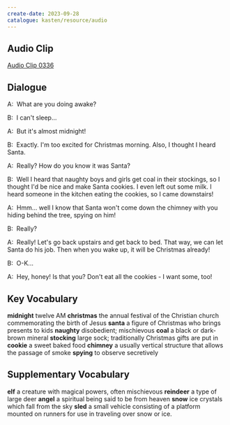 ```yaml
---
create-date: 2023-09-28
catalogue: kasten/resource/audio
---
```


## Audio Clip
[Audio Clip 0336](https://archive.org/download/englishpod_all/englishpod_0336dg.mp3)

## Dialogue
A:  What are you doing awake?

B:  I can't sleep...

A:  But it's almost midnight!

B:  Exactly. I'm too excited for Christmas morning. Also, I thought I heard Santa.

A:  Really? How do you know it was Santa?

B:  Well I heard that naughty boys and girls get coal in their stockings, so I thought I'd be nice and make Santa cookies. I even left out some milk. I heard someone in the kitchen eating the cookies, so I came downstairs!

A:  Hmm... well I know that Santa won't come down the chimney with you hiding behind the tree, spying on him!

B:  Really?

A:  Really! Let's go back upstairs and get back to bed. That way, we can let Santa do his job. Then when you wake up, it will be Christmas already!

B:  O-K...

A:  Hey, honey! Is that you? Don't eat all the cookies - I want some, too!

## Key Vocabulary
**midnight**       twelve AM
**christmas**      the annual festival of the Christian church commemorating the birth of Jesus
**santa**          a figure of Christmas who brings presents to kids
**naughty**        disobedient; mischievous
**coal**           a black or dark-brown mineral
**stocking**       large sock; traditionally Christmas gifts are put in
**cookie**         a sweet baked food
**chimney**        a usually vertical structure that allows the passage of smoke
**spying**         to observe secretively

## Supplementary Vocabulary
**elf**           a creature with magical powers, often mischievous
**reindeer**      a type of large deer
**angel**         a spiritual being said to be from heaven
**snow**          ice crystals which fall from the sky
**sled**          a small vehicle consisting of a platform mounted on runners for use in traveling over snow or ice.
